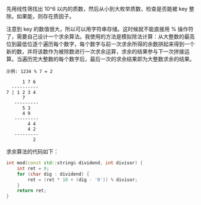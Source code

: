 先用线性筛找出 10^6 以内的质数，然后从小到大枚举质数，检查是否能被 key 整除。如果能，则存在质因子。

注意到 key 的数值很大，所以可以用字符串存储。这时候就不能直接用 % 操作符了，需要自己设计一个求余算法。我使用的方法是模拟除法计算：从大整数的最高位到最低位逐个遍历每个数字，每个数字与前一次求余所得的余数拼起来得到一个新的数，并将该数作为被除数进行一次求余运算，求余的结果参与下一次拼接运算。当遍历完大整数的每个数字后，最后一次的求余结果即为大整数求余的结果。

```
示例: 1234 % 7 = 2

      1 7 6
  ----------
7 | 1 2 3 4
      7
   ---------
      5 3
      4 9
   ---------
        4 4
        4 2
   ---------
          2
```

求余算法的代码如下：

```cpp
int mod(const std::string& dividend, int divisor) {
    int ret = 0;
    for (char dig : dividend) {
        ret = (ret * 10 + (dig - '0')) % divisor;
    }
    return ret;
}
```
